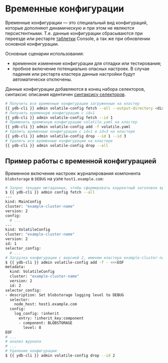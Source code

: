 # Временные конфигурации

Временные конфигурации — это специальный вид конфигураций, которые дополняют динамическую и при этом не являются персистентными. Т.е. данные конфигурации сбрасываются при переезде или рестарте [таблетки](../../concepts/cluster/common_scheme_ydb.md#tablets) Console, а так же при обновлении основной конфигурации.

Основные сценарии использования:
- временное изменение конфигурации для отладки или тестирования;
- пробное включение потенциально опасных настроек. В случае падения или рестарта кластера данные настройки будут автоматически отключены.

Данные конфигурации добавляются в конец набора селекторов, синтаксис описания идентичен [синтаксису селекторов](./dynamic-config-selectors.md).

```bash
# Получить все временные конфигурации загруженные на кластер
{{ ydb-cli }} admin volatile-config fetch --all --output-directory <dir>
# Получить временную конфигурацию с id=1
{{ ydb-cli }} admin volatile-config fetch --id 1
# Применить временную конфигурацию volatile.yaml на кластер
{{ ydb-cli }} admin volatile-config add -f volatile.yaml
# Удалить временные конфигурации с id=1 и id=3 на кластере
{{ ydb-cli }} admin volatile-config drop --id 1 --id 3
# Удалить все временные конфигурации на кластере
{{ ydb-cli }} admin volatile-config drop --all
```

## Пример работы с временной конфигурацией

Временное включение настроек журналирования компонента `blobstorage` в `DEBUG` на узле `host1.example.com`:
```bash
# Запрос текущих метаданных, чтобы сформировать корректный заголовок временной конфигурации
$ {{ ydb-cli }} admin config fetch --all
---
kind: MainConfig
cluster: "example-cluster-name"
version: 2
config:
  # ...
---
kind: VolatileConfig
cluster: "example-cluster-name"
version: 2
id: 1
selector_config:
  # ...
# Загрузка конфигурации с версией 2, именем кластера example-cluster-name и идентификатором 2
$ {{ ydb-cli }} admin volatile-config add -f - <<<EOF
metadata:
  kind: VolatileConfig
  cluster: "example-cluster-name"
  version: 2
  id: 2
selector_config:
- description: Set blobstorage logging level to DEBUG
  selector:
    node_host: host1.example.com
  config:
    log_config: !inherit
      entry: !inherit_key:component
      - component: BLOBSTORAGE
        level: 8
EOF
# ...
# анализ журнала
# ...
# Удаление конфигурации
$ {{ ydb-cli }} admin volatile-config drop --id 2
```
